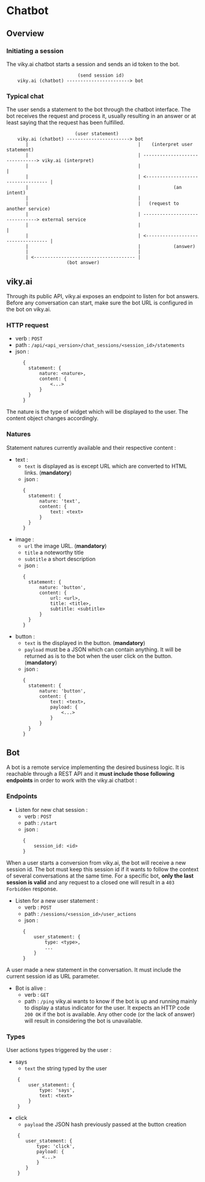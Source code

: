 # Chatbot

## Overview
### Initiating a session
The viky.ai chatbot starts a session and sends an id token to the bot.
```
                          (send session id)
    viky.ai (chatbot) -----------------------> bot
```

### Typical chat
The user sends a statement to the bot through the chatbot interface.
The bot receives the request and process it, usually resulting in an answer or at least saying that the request has been fulfilled.
```
                         (user statement)
    viky.ai (chatbot) -----------------------> bot
       |                                        |    (interpret user statement)
       |                                        | -------------------------------> viky.ai (interpret)
       |                                        |                                     |
       |                                        | <---------------------------------- |
       |                                        |            (an intent)
       |                                        |
       |                                        |   (request to another service)
       |                                        | -------------------------------> external service
       |                                        |                                     |
       |                                        | <---------------------------------- |
       |                                        |            (answer)
       |                                        |
       | <------------------------------------- |
                      (bot answer)
```

## viky.ai
Through its public API, viky.ai exposes an endpoint to listen for bot answers.
Before any conversation can start, make sure the bot URL is configured in the bot on viky.ai.

### HTTP request
- verb : `POST`
- path : `/api/<api_version>/chat_sessions/<session_id>/statements`
- json :
```
      {
        statement: {
            nature: <nature>,
            content: {
                <...>
            }
        }
      }
```
The nature is the type of widget which will be displayed to the user. The content object changes accordingly.

### Natures
Statement natures currently available and their respective content :
- text :
  * `text` is displayed as is except URL which are converted to HTML links. (**mandatory**)
  * json :
```
      {
        statement: {
            nature: 'text',
            content: {
                text: <text>
            }
        }
      }
```

- image :
  * `url` the image URL. (**mandatory**)
  * `title` a noteworthy title
  * `subtitle` a short description
  * json :
```
      {
        statement: {
            nature: 'button',
            content: {
                url: <url>,
                title: <title>,
                subtitle: <subtitle>
            }
        }
      }
```

- button : 
  * `text` is the displayed in the button. (**mandatory**)
  * `payload` must be a JSON which can contain anything. It will be returned as is to the bot when the user click on the button. (**mandatory**)
  * json :
```
      {
        statement: {
            nature: 'button',
            content: {
                text: <text>,
                payload: {
                    <...>
                }
            }
        }
      }
```

## Bot
A bot is a remote service implementing the desired business logic.
It is reachable through a REST API and it **must include those following endpoints** in order to work with the viky.ai chatbot :

### Endpoints
- Listen for new chat session :
  * verb : `POST`
  * path : `/start`
  * json :
```
      {
          session_id: <id>
      }
```
When a user starts a conversion from viky.ai, the bot will receive a new session id.
The bot must keep this session id if it wants to follow the context of several conversations at the same time.
For a specific bot, **only the last session is valid** and any request to a closed one will result in a `403 Forbidden` response.

- Listen for a new user statement :
  * verb : `POST`
  * path : `/sessions/<session_id>/user_actions`
  * json :
```
      {
          user_statement: {
              type: <type>,
              ...
          }
      }
```
A user made a new statement in the conversation. It must include the current session id as URL parameter.

- Bot is alive :
  * verb : `GET`
  * path : `/ping`
viky.ai wants to know if the bot is up and running mainly to display a status indicator for the user.
It expects an HTTP code `200 OK` if the bot is available. Any other code (or the lack of answer) will result in considering the bot is unavailable. 


### Types
User actions types triggered by the user :
- says
  * `text` the string typed by the user
```
    {
        user_statement: {
            type: 'says',
            text: <text>
        }
    }
```

- click
  * `payload` the JSON hash previously passed at the button creation
```
    {
       user_statement: {
           type: 'click',
           payload: {
             <...>
           }
       }
    }
```
